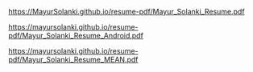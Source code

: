 https://MayurSolanki.github.io/resume-pdf/Mayur_Solanki_Resume.pdf

https://mayursolanki.github.io/resume-pdf/Mayur_Solanki_Resume_Android.pdf

https://mayursolanki.github.io/resume-pdf/Mayur_Solanki_Resume_MEAN.pdf
